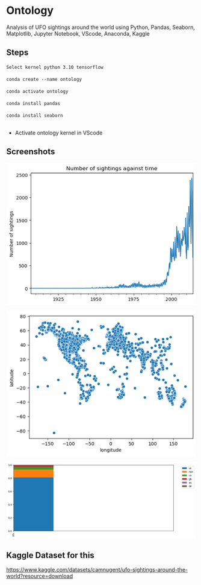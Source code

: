 # Ontology

Analysis of UFO sightings around the world using Python, Pandas, Seaborn, Matplotlib, Jupyter Notebook, VScode, Anaconda, Kaggle

## Steps

```
Select kernel python 3.10 tensorflow

conda create --name ontology

conda activate ontology

conda install pandas

conda install seaborn


```

* Activate ontology kernel in VScode


## Screenshots

![Screenshot 1](https://raw.githubusercontent.com/codelabspro/ontology/main/screenshots/screenshot_1.png)

![Screenshot 2](https://raw.githubusercontent.com/codelabspro/ontology/main/screenshots/screenshot_2.png)

![Screenshot 3](https://raw.githubusercontent.com/codelabspro/ontology/main/screenshots/screenshot_3.png)

## Kaggle Dataset for this

https://www.kaggle.com/datasets/camnugent/ufo-sightings-around-the-world?resource=download


